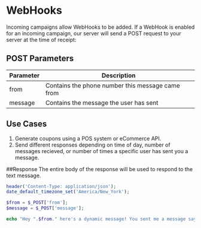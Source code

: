 # WebHooks

Incoming campaigns allow WebHooks to be added. If a WebHook is enabled for an incoming campaign, our server will send a POST request to your server at the time of receipt:

## POST Parameters

Parameter | Description
--------- | -----------
from | Contains the phone number this message came from
message | Contains the message the user has sent


## Use Cases

1. Generate coupons using a POS system or eCommerce API. 
2. Send different responses depending on time of day, number of messages recieved, or number of times a specific user has sent you a message.

##Response
The entire body of the response will be used to respond to the text message.

```php
header('Content-Type: application/json');
date_default_timezone_set('America/New_York');

$from = $_POST['from'];
$message = $_POST['message'];

echo "Hey ".$from." here's a dynamic message! You sent me a message saying '".$message."' and the current date is ".date("h:i:sa");
```
